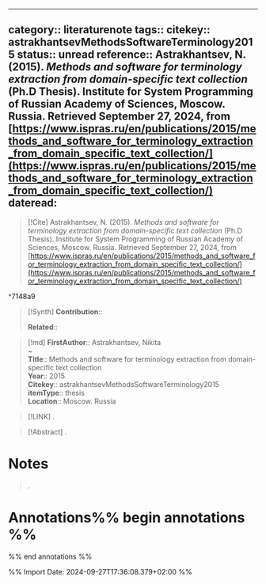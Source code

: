 
---
category:: literaturenote
tags:: 
citekey:: astrakhantsevMethodsSoftwareTerminology2015
status:: unread
reference:: Astrakhantsev, N. (2015). _Methods and software for terminology extraction from domain-specific text collection_ (Ph.D Thesis). Institute for System Programming of Russian Academy of Sciences, Moscow. Russia. Retrieved September 27, 2024, from [https://www.ispras.ru/en/publications/2015/methods_and_software_for_terminology_extraction_from_domain_specific_text_collection/](https://www.ispras.ru/en/publications/2015/methods_and_software_for_terminology_extraction_from_domain_specific_text_collection/)
dateread:
---

> [!Cite]
> Astrakhantsev, N. (2015). _Methods and software for terminology extraction from domain-specific text collection_ (Ph.D Thesis). Institute for System Programming of Russian Academy of Sciences, Moscow. Russia. Retrieved September 27, 2024, from [https://www.ispras.ru/en/publications/2015/methods_and_software_for_terminology_extraction_from_domain_specific_text_collection/](https://www.ispras.ru/en/publications/2015/methods_and_software_for_terminology_extraction_from_domain_specific_text_collection/)

^7148a9

>[!Synth]
>**Contribution**:: 
>
>**Related**:: 
>

>[!md]
> **FirstAuthor**:: Astrakhantsev, Nikita  
~    
> **Title**:: Methods and software for terminology extraction from domain-specific text collection  
> **Year**:: 2015   
> **Citekey**:: astrakhantsevMethodsSoftwareTerminology2015  
> **itemType**:: thesis  
> **Location**:: Moscow. Russia    

> [!LINK] 
>.

> [!Abstract]
>.
> 
# Notes
>.


# Annotations%% begin annotations %%


%% end annotations %%

%% Import Date: 2024-09-27T17:36:08.379+02:00 %%
